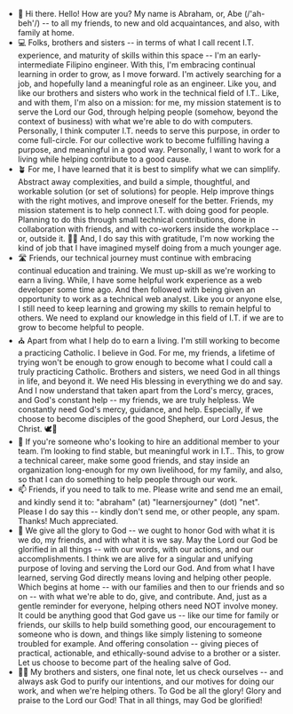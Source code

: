 - 👋  Hi there. Hello! How are you? My name is Abraham, or, Abe (/'ah-beh'/) -- to all my friends, to new and old acquaintances, and also, with family at home.
- 💻  Folks, brothers and sisters -- in terms of what I call recent I.T. experience, and maturity of skills within this space -- I'm an early-intermediate Filipino engineer. With this, I'm embracing continual learning in order to grow, as I move forward. I'm actively searching for a job, and hopefully land a meaningful role as an engineer. Like you, and like our brothers and sisters who work in the technical field of I.T.. Like, and with them, I'm also on a mission: for me, my mission statement is to serve the Lord our God, through helping people (somehow, beyond the context of business) with what we're able to do with computers. Personally, I think computer I.T. needs to serve this purpose, in order to come full-circle. For our collective work to become fulfilling having a purpose, and meaningful in a good way. Personally, I want to work for a living while helping contribute to a good cause.
- 🪴 For me, I have learned that it is best to simplify what we can simplify. Abstract away complexities, and build a simple, thoughtful, and workable solution (or set of solutions) for people. Help improve things with the right motives, and improve oneself for the better. Friends, my mission statement is to help connect I.T. with doing good for people. Planning to do this through small technical contributions, done in collaboration with friends, and with co-workers inside the workplace -- or, outside it. 👷‍♂️ And, I do say this with gratitude, I'm now working the kind of job that I have imagined myself doing from a much younger age.
- 🛣️ Friends, our technical journey must continue with embracing continual education and training. We must up-skill as we're working to earn a living. While, I have some helpful work experience as a web developer some time ago. And then followed with being given an opportunity to work as a technical web analyst. Like you or anyone else, I still need to keep learning and growing my skills to remain helpful to others. We need to expland our knowledge in this field of I.T. if we are to grow to become helpful to people.
- ⛪ Apart from what I help do to earn a living. I'm still working to become a practicing Catholic. I believe in God. For me, my friends, a lifetime of trying won't be enough to grow enough to become what I could call a truly practicing Catholic. Brothers and sisters, we need God in all things in life, and beyond it. We need His blessing in everything we do and say. And I now understand that taken apart from the Lord's mercy, graces, and God's constant help -- my friends, we are truly helpless. We constantly need God's mercy, guidance, and help. Especially, if we choose to become disciples of the good Shepherd, our Lord Jesus, the Christ. 🕊🐑
- 💞️ If you're someone who's looking to hire an additional member to your team. I’m looking to find stable, but meaningful work in I.T.. This, to grow a technical career, make some good friends, and stay inside an organization long-enough for my own livelihood, for my family, and also, so that I can do something to help people through our work.
- 📫 Friends, if you need to talk to me. Please write and send me an email, and kindly send it to: "abraham" (at) "learnersjourney" (dot) "net". Please I do say this -- kindly don't send me, or other people, any spam. Thanks! Much appreciated.
- 🌅 We give all the glory to God -- we ought to honor God with what it is we do, my friends, and with what it is we say. May the Lord our God be glorified in all things -- with our words, with our actions, and our accomplishments. I think we are alive for a singular and unifying purpose of loving and serving the Lord our God. And from what I have learned, serving God directly means loving and helping other people. Which begins at home -- with our families and then to our friends and so on -- with what we're able to do, give, and contribute. And, just as a gentle reminder for everyone, helping others need NOT involve money. It could be anything good that God gave us -- like our time for family or friends, our skills to help build something good, our encouragement to someone who is down, and things like simply listening to someone troubled for example. And offering consolation -- giving pieces of practical, actionable, and ethically-sound advise to a brother or a sister. Let us choose to become part of the healing salve of God.
- 🤲🏼 My brothers and sisters, one final note, let us check ourselves -- and always ask God to purify our intentions, and our motives for doing our work, and when we're helping others. To God be all the glory! Glory and praise to the Lord our God! That in all things, may God be glorified!

<!---
abormate/abormate is a ✨ special ✨ repository because its `README.md` (this file) appears on your GitHub profile.
You can click the Preview link to take a look at your changes.
--->
